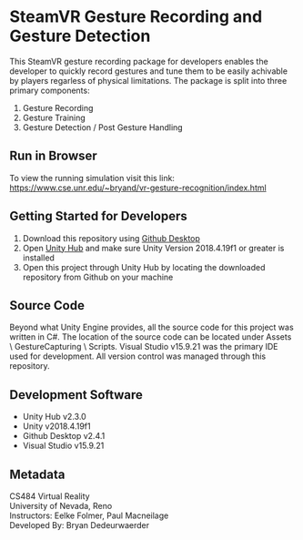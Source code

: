# SteamVR Gesture Recording and Gesture Detection 
 
This SteamVR gesture recording package for developers enables the developer to quickly record gestures and tune them to be easily achivable by players regarless of physical limitations. The package is split into three primary components:
1. Gesture Recording
2. Gesture Training
3. Gesture Detection / Post Gesture Handling

## Run in Browser

To view the running simulation visit this link: https://www.cse.unr.edu/~bryand/vr-gesture-recognition/index.html

## Getting Started for Developers

1) Download this repository using [Github Desktop](https://desktop.github.com/)
2) Open [Unity Hub](https://unity3d.com/get-unity/download) and make sure Unity Version 2018.4.19f1 or greater is installed
3) Open this project through Unity Hub by locating the downloaded repository from Github on your machine

## Source Code

Beyond what Unity Engine provides, all the source code for this project was written in C#. The location of the source code can be located under Assets \ GestureCapturing \ Scripts. Visual Studio v15.9.21 was the primary IDE used for development. All version control was managed through this repository.

## Development Software
- Unity Hub v2.3.0
- Unity v2018.4.19f1
- Github Desktop v2.4.1
- Visual Studio v15.9.21

## Metadata

CS484 Virtual Reality  
University of Nevada, Reno     
Instructors: Eelke Folmer, Paul Macneilage  
Developed By: Bryan Dedeurwaerder  